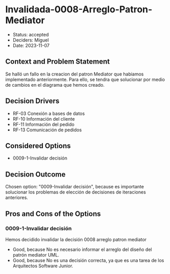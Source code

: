 # Invalidada-0008-Arreglo-Patron-Mediator

* Status: accepted
* Deciders: Miguel
* Date: 2023-11-07

## Context and Problem Statement

Se halló un fallo en la creacion del patron Mediator que habiamos implementado anteriormente. Para ello, se tendra que solucionar por medio de cambios en el diagrama que hemos creado.

## Decision Drivers

* RF-03 Conexión a bases de datos
* RF-10 Información del cliente
* RF-11 Información del pedido
* RF-13 Comunicación de pedidos

## Considered Options

* 0009-1-Invalidar decisión

## Decision Outcome

Chosen option: "0009-Invalidar decisión", because es importante solucionar los problemas de elección de decisiones de iteraciones anteriores.

## Pros and Cons of the Options

### 0009-1-Invalidar decisión

Hemos decidido invalidar la decisión 0008 arreglo patron mediator

* Good, because No es necesario informar el arreglo del diseño del patrón mediator UML.
* Good, because No es una decisión correcta, ya que es una tarea de los Arquitectos Software Junior.

